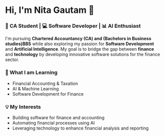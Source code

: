 # Hi, I'm Nita Gautam 👋

### 💼 CA Student | 💻 Software Developer | 📊 AI Enthusiast

I'm pursuing **Chartered Accountancy (CA) and (Bachelors in Business studies)BBS** while also exploring my passion for **Software Development** and **Artificial Intelligence**. My goal is to bridge the gap between **finance** and **technology** by developing innovative software solutions for the finance sector.

### 🌱 What I am Learning
- Financial Accounting & Taxation
- AI & Machine Learning
- Software Development for Finance

### 💡 My Interests
- Building software for finance and accounting
- Automating financial processes using AI
- Leveraging technology to enhance financial analysis and reporting
